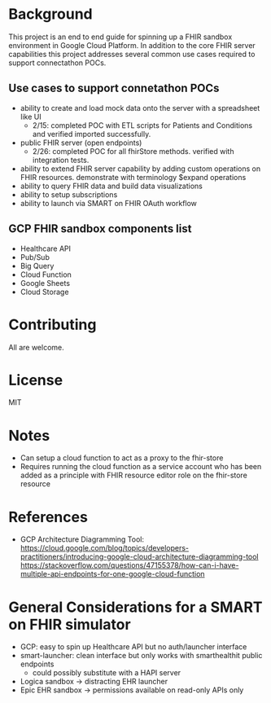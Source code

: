 # Background
This project is an end to end guide for spinning up a FHIR sandbox environment in Google Cloud Platform.  In addition to the core FHIR server capabilities this project addresses several common use cases required to support connectathon POCs.

## Use cases to support connetathon POCs
- ability to create and load mock data onto the server with a spreadsheet like UI
    - 2/15: completed POC with ETL scripts for Patients and Conditions and verified imported successfully.
- public FHIR server (open endpoints)
    - 2/26: completed POC for all fhirStore methods.  verified with integration tests.
- ability to extend FHIR server capability by adding custom operations on FHIR resources. demonstrate with terminology $expand operations
- ability to query FHIR data and build data visualizations
- ability to setup subscriptions
- ability to launch via SMART on FHIR OAuth workflow

## GCP FHIR sandbox components list
- Healthcare API
- Pub/Sub
- Big Query
- Cloud Function
- Google Sheets
- Cloud Storage

# Contributing
All are welcome.

# License
MIT

# Notes
- Can setup a cloud function to act as a proxy to the fhir-store
- Requires running the cloud function as a service account who has been added as a principle with FHIR resource editor role on the fhir-store resource

# References
- GCP Architecture Diagramming Tool: https://cloud.google.com/blog/topics/developers-practitioners/introducing-google-cloud-architecture-diagramming-tool
https://stackoverflow.com/questions/47155378/how-can-i-have-multiple-api-endpoints-for-one-google-cloud-function

# General Considerations for a SMART on FHIR simulator
- GCP: easy to spin up Healthcare API but no auth/launcher interface
- smart-launcher: clean interface but only works with smarthealthit public endpoints
    - could possibly substitute with a HAPI server
- Logica sandbox -> distracting EHR launcher
- Epic EHR sandbox -> permissions available on read-only APIs only